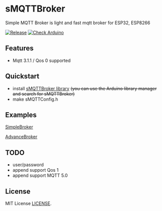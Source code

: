 # sMQTTBroker

Simple MQTT Broker is light and fast mqtt broker for ESP32, ESP8266

[![Release](https://img.shields.io/github/v/release/terrorsl/sMQTTBroker)](https://github.com/terrorsl/sMQTTBroker/releases)
[![Check Arduino](https://github.com/terrorsl/sMQTTBroker/actions/workflows/checkarduino.yml/badge.svg?branch=main)](https://github.com/terrorsl/sMQTTBroker/actions/workflows/checkarduino.yml)

## Features

- Mqtt 3.1.1 / Qos 0 supported

## Quickstart

* install [sMQTTBroker library](https://github.com/terrorsl/sMQTTBroker)
  ~~(you can use the Arduino library manager and search for sMQTTBroker)~~
* make sMQTTConfig.h

## Examples
[SimpleBroker](https://github.com/terrorsl/sMQTTBroker/examples/simplebroker)

[AdvanceBroker](https://github.com/terrorsl/sMQTTBroker/examples/simplebroker)

## TODO

* user/password
* append support Qos 1
* append support MQTT 5.0

## License
MIT License [LICENSE](https://github.com/terrorsl/sMQTTBroker/blob/main/LICENSE).